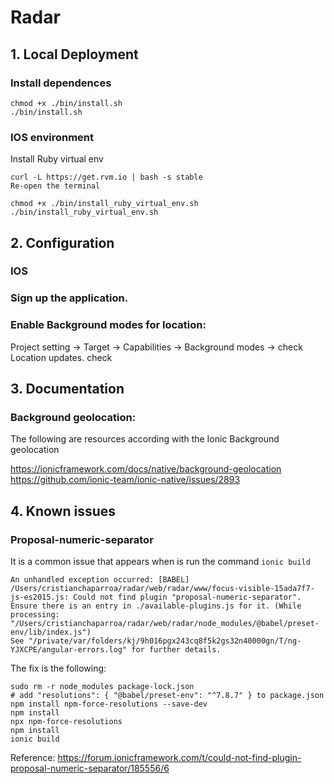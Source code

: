# Radar


## 1. Local Deployment

### Install dependences

```
chmod +x ./bin/install.sh
./bin/install.sh
```

### IOS environment

Install Ruby virtual env
```
curl -L https://get.rvm.io | bash -s stable
Re-open the terminal

chmod +x ./bin/install_ruby_virtual_env.sh
./bin/install_ruby_virtual_env.sh
```

## 2. Configuration

### IOS

### Sign up the application.

### Enable Background modes for location:
Project setting -> Target -> Capabilities -> Background modes ->
  check Location updates.
  check 

## 3. Documentation
### Background geolocation:

The following are resources according with the Ionic Background geolocation

https://ionicframework.com/docs/native/background-geolocation
https://github.com/ionic-team/ionic-native/issues/2893

## 4. Known issues

### Proposal-numeric-separator

It is a common issue that appears when is run the command `ionic build`

```
An unhandled exception occurred: [BABEL] /Users/cristianchaparroa/radar/web/radar/www/focus-visible-15ada7f7-js-es2015.js: Could not find plugin "proposal-numeric-separator". Ensure there is an entry in ./available-plugins.js for it. (While processing: "/Users/cristianchaparroa/radar/web/radar/node_modules/@babel/preset-env/lib/index.js")
See "/private/var/folders/kj/9h016pgx243cq8f5k2gs32n40000gn/T/ng-YJXCPE/angular-errors.log" for further details.
```
The fix is the following:

```
sudo rm -r node_modules package-lock.json
# add "resolutions": { "@babel/preset-env": "^7.8.7" } to package.json
npm install npm-force-resolutions --save-dev
npm install
npx npm-force-resolutions
npm install
ionic build
```


Reference: https://forum.ionicframework.com/t/could-not-find-plugin-proposal-numeric-separator/185556/6
